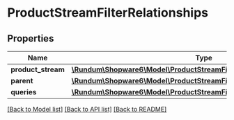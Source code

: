 # ProductStreamFilterRelationships

## Properties
Name | Type | Description | Notes
------------ | ------------- | ------------- | -------------
**product_stream** | [**\Rundum\Shopware6\Model\ProductStreamFilterRelationshipsProductStream**](ProductStreamFilterRelationshipsProductStream.md) |  | [optional] 
**parent** | [**\Rundum\Shopware6\Model\ProductStreamFilterRelationshipsParent**](ProductStreamFilterRelationshipsParent.md) |  | [optional] 
**queries** | [**\Rundum\Shopware6\Model\ProductStreamFilterRelationshipsQueries**](ProductStreamFilterRelationshipsQueries.md) |  | [optional] 

[[Back to Model list]](../../README.md#documentation-for-models) [[Back to API list]](../../README.md#documentation-for-api-endpoints) [[Back to README]](../../README.md)

